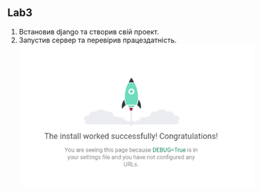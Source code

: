 ## Lab3

1. Встановив django та створив свiй проект.
2. Запустив сервер та перевiрив працездатнiсть.
![](img1.png)

